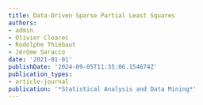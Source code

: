 ```yaml
---
title: Data-Driven Sparse Partial Least Squares
authors:
- admin
- Olivier Cloarec
- Rodolphe Thiébaut
- Jérôme Saracco
date: '2021-01-01'
publishDate: '2024-09-05T11:35:06.154674Z'
publication_types:
- article-journal
publication: '*Statistical Analysis and Data Mining*'
---
```

